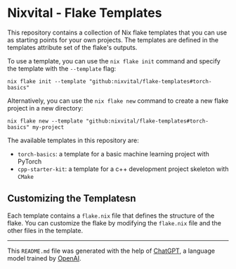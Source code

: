 # Nixvital - Flake Templates

This repository contains a collection of Nix flake templates that you can use as starting points for your own projects. The templates are defined in the templates attribute set of the flake's outputs.

To use a template, you can use the `nix flake init` command and specify the template with the `--template` flag:

```
nix flake init --template "github:nixvital/flake-templates#torch-basics"
```

Alternatively, you can use the `nix flake new` command to create a new flake project in a new directory:

```
nix flake new --template "github:nixvital/flake-templates#torch-basics" my-project
```

The available templates in this repository are:

* `torch-basics`: a template for a basic machine learning project with PyTorch
* `cpp-starter-kit`: a template for a c++ development project skeleton with `CMake`

## Customizing the Templatesn

Each template contains a `flake.nix` file that defines the structure of the flake. You can customize the flake by modifying the `flake.nix` file and the other files in the template.

-----

This `README.md` file was generated with the help of [ChatGPT](https://openai.com/blog/chatgpt/), a language model trained by [OpenAI](https://openai.com/).



